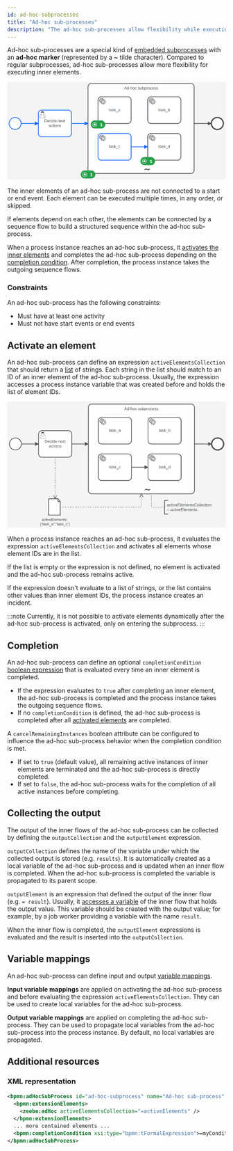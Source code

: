 ```yaml
---
id: ad-hoc-subprocesses
title: "Ad-hoc sub-processes"
description: "The ad-hoc sub-processes allow flexibility while executing inner elements."
---
```


Ad-hoc sub-processes are a special kind of [embedded subprocesses](../embedded-subprocesses/embedded-subprocesses.md) with an **ad-hoc marker** (represented
by a **~** tilde character). Compared to regular subprocesses, ad-hoc sub-processes allow more flexibility
for executing inner elements.

![A demo process with an ad-hoc sub-process. Some elements inside the subprocess are active.](assets/ad-hoc-subprocess.png)

The inner elements of an ad-hoc sub-process are not connected to a start or end event. Each element can be executed
multiple times, in any order, or skipped.

If elements depend on each other, the elements can be connected by a sequence flow to build a structured sequence
within the ad-hoc sub-process.

When a process instance reaches an ad-hoc sub-process, it [activates the inner elements](#activate-an-element) and
completes the ad-hoc sub-process depending on the [completion condition](#completion). After completion, the process
instance takes the outgoing sequence flows.

### Constraints

An ad-hoc sub-process has the following constraints:

- Must have at least one activity
- Must not have start events or end events

## Activate an element

An ad-hoc sub-process can define an expression `activeElementsCollection` that should return a
[list](../../feel/language-guide/feel-data-types.md#list) of strings. Each string in the list should match to an ID of
an inner element of the ad-hoc sub-process. Usually, the expression accesses a process instance variable that was
created before and holds the list of element IDs.

![A process with an ad-hoc sub-process that shows how a variable is used to active the inner elements.](assets/ad-hoc-subprocess-activation.png)

When a process instance reaches an ad-hoc sub-process, it evaluates the expression `activeElementsCollection` and
activates all elements whose element IDs are in the list.

If the list is empty or the expression is not defined, no element is activated and the ad-hoc sub-process remains active.

If the expression doesn't evaluate to a list of strings, or the list contains other values than inner element IDs, the
process instance creates an incident.

:::note
Currently, it is not possible to activate elements dynamically after the ad-hoc sub-process is activated, only on
entering the subprocess.
:::

## Completion

An ad-hoc sub-process can define an optional `completionCondition` [boolean expression](/components/modeler/feel/language-guide/feel-boolean-expressions.md)
that is evaluated every time an inner element is completed.

- If the expression evaluates to `true` after completing an inner element, the ad-hoc sub-process is completed and the process instance takes the outgoing sequence flows.
- If no `completionCondition` is defined, the ad-hoc sub-process is completed after all [activated elements](#activate-an-element)
  are completed.

A `cancelRemainingInstances` boolean attribute can be configured to influence the ad-hoc sub-process behavior when the completion condition is met.

- If set to `true` (default value), all remaining active instances of inner elements are terminated and the ad-hoc sub-process is directly completed.
- If set to `false`, the ad-hoc sub-process waits for the completion of all active instances before completing.

## Collecting the output

The output of the inner flows of the ad-hoc sub-process can be collected by defining the `outputCollection` and the `outputElement` expression.

`outputCollection` defines the name of the variable under which the collected output is stored (e.g. `results`). It is automatically created as a local variable of the ad-hoc sub-process and is updated when an inner flow is completed.
When the ad-hoc sub-process is completed the variable is propagated to its parent scope.

`outputElement` is an expression that defined the output of the inner flow (e.g. `= result`). Usually, it [accesses a variable](/components/modeler/feel/language-guide/feel-variables.md#access-variable) of the inner flow that holds the output value.
This variable should be created with the output value; for example, by a job worker providing a variable with the name `result`.

When the inner flow is completed, the `outputElement` expressions is evaluated and the result is inserted into the `outputCollection`.

## Variable mappings

An ad-hoc sub-process can define input and output
[variable mappings](../../../concepts/variables.md#inputoutput-variable-mappings).

**Input variable mappings** are applied on activating the ad-hoc sub-process and before evaluating the expression
`activeElementsCollection`. They can be used to create local variables for the ad-hoc sub-process.

**Output variable mappings** are applied on completing the ad-hoc sub-process. They can be used to propagate local variables
from the ad-hoc sub-process into the process instance. By default, no local variables are propagated.

## Additional resources

### XML representation

```xml
<bpmn:adHocSubProcess id="ad-hoc-subprocess" name="Ad-hoc sub-process" cancelRemainingInstances="false">
  <bpmn:extensionElements>
    <zeebe:adHoc activeElementsCollection="=activeElements" />
  </bpmn:extensionElements>
  ... more contained elements ...
  <bpmn:completionCondition xsi:type="bpmn:tFormalExpression">=myCondition</bpmn:completionCondition>
</bpmn:adHocSubProcess>
```

